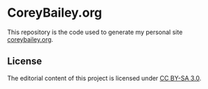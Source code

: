 # CoreyBailey.org
This repository is the code used to generate my personal site [coreybailey.org](http://www.coreybailey.org).


## License

The editorial content of this project is licensed under <a rel="license" href="http://creativecommons.org/licenses/by-sa/3.0/deed.en_US">CC BY-SA 3.0</a>.
